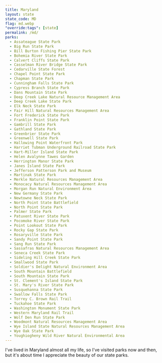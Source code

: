 ```yaml
---
title: Maryland
layout: state
state_code: MD
flag: md.webp
"override:tags": [state]
permalink: /md/
parks:
  - Assateague State Park
  - Big Run State Park
  - Bill Burton Fishing Pier State Park
  - Bohemia River State Park
  - Calvert Cliffs State Park
  - Casselman River Bridge State Park
  - Cedarville State Forest
  - Chapel Point State Park
  - Chapman State Park
  - Cunningham Falls State Park
  - Cypress Branch State Park
  - Dans Mountain State Park
  - Deep Creek Lake Natural Resource Management Area
  - Deep Creek Lake State Park
  - Elk Neck State Park
  - Fair Hill Natural Resources Management Area
  - Fort Frederick State Park
  - Franklin Point State Park
  - Gambrill State Park
  - Gathland State Park
  - Greenbrier State Park
  - Greenwell State Park
  - Hallowing Point Waterfront Park
  - Harriet Tubman Underground Railroad State Park
  - Hart-Miller Island State Park
  - Helen Avalynne Tawes Garden
  - Herrington Manor State Park
  - Janes Island State Park
  - Jefferson Patterson Park and Museum
  - Martinak State Park
  - Merkle Natural Resources Management Area
  - Monocacy Natural Resources Management Area
  - Morgan Run Natural Environment Area
  - New Germany State Park
  - Newtowne Neck State Park
  - North Point State Battlefield
  - North Point State Park
  - Palmer State Park
  - Patuxent River State Park
  - Pocomoke River State Park
  - Point Lookout State Park
  - Rocky Gap State Park
  - Rosaryville State Park
  - Sandy Point State Park
  - Sang Run State Park
  - Sassafras Natural Resources Management Area
  - Seneca Creek State Park
  - Sideling Hill Creek State Park
  - Smallwood State Park
  - Soldier's Delight Natural Environment Area
  - South Mountain Battlefield
  - South Mountain State Park
  - St. Clement's Island State Park
  - St. Mary's River State Park
  - Susquehanna State Park
  - Swallow Falls State Park
  - Torrey C. Brown Rail Trail
  - Tuckahoe State Park
  - Washington Monument State Park
  - Western Maryland Rail Trail
  - Wolf Den Run State Park
  - Woodmont Natural Resources Management Area
  - Wye Island State Natural Resources Management Area
  - Wye Oak State Park
  - Youghiogheny Wild River Natural Environmental Area
---
```


I've lived in Maryland almost all my life, so I've visited parks now and then, but it's about time I appreciate the beauty of our state parks.
